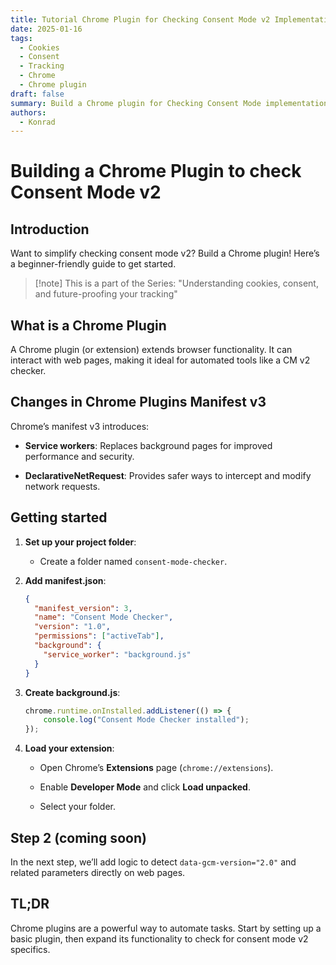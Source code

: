 ```yaml
---
title: Tutorial Chrome Plugin for Checking Consent Mode v2 Implementation
date: 2025-01-16
tags:
  - Cookies
  - Consent
  - Tracking
  - Chrome
  - Chrome plugin
draft: false
summary: Build a Chrome plugin for Checking Consent Mode implementation!
authors:
  - Konrad
---
```


# Building a Chrome Plugin to check Consent Mode v2
## Introduction

Want to simplify checking consent mode v2? Build a Chrome plugin! Here’s a beginner-friendly guide to get started.

> [!note] This is a part of the Series: "Understanding cookies, consent, and future-proofing your tracking"

## What is a Chrome Plugin

A Chrome plugin (or extension) extends browser functionality. It can interact with web pages, making it ideal for automated tools like a CM v2 checker.

## Changes in Chrome Plugins Manifest v3

Chrome’s manifest v3 introduces:

- **Service workers**: Replaces background pages for improved performance and security.
    
- **DeclarativeNetRequest**: Provides safer ways to intercept and modify network requests.
    

## Getting started

1. **Set up your project folder**:
    
    - Create a folder named `consent-mode-checker`.
        
2. **Add manifest.json**:
    
    ```json
    {
      "manifest_version": 3,
      "name": "Consent Mode Checker",
      "version": "1.0",
      "permissions": ["activeTab"],
      "background": {
        "service_worker": "background.js"
      }
    }
    ```
    
3. **Create background.js**:
    
    ```js
    chrome.runtime.onInstalled.addListener(() => {
        console.log("Consent Mode Checker installed");
    });
    ```
    
4. **Load your extension**:
    
    - Open Chrome’s **Extensions** page (`chrome://extensions`).
        
    - Enable **Developer Mode** and click **Load unpacked**.
        
    - Select your folder.
        

## Step 2 (coming soon)

In the next step, we’ll add logic to detect `data-gcm-version="2.0"` and related parameters directly on web pages.

## TL;DR

Chrome plugins are a powerful way to automate tasks. Start by setting up a basic plugin, then expand its functionality to check for consent mode v2 specifics.